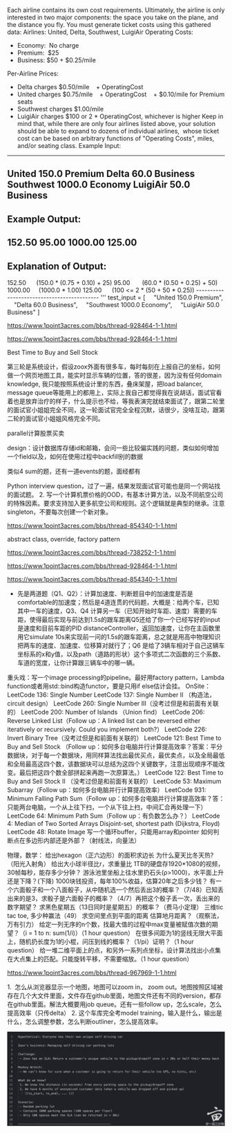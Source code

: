 Each airline contains its own cost requirements. Ultimately, the airline is only interested in two major components: the space you take on the plane, and the distance you fly. You must generate ticket costs using this gathered data:
Airlines: United, Delta, Southwest, LuigiAir
Operating Costs:
- Economy:  No charge
- Premium:  $25
- Business: $50 + $0.25/mile


Per-Airline Prices:
- Delta charges $0.50/mile
   + OperatingCost
- United charges $0.75/mile
   + OperatingCost
   + $0.10/mile for Premium seats
- Southwest charges $1.00/mile
- LuigiAir charges $100 or 2 * OperatingCost, whichever is higher
Keep in mind that, while there are only four airlines listed above, your solution should be able to expand to dozens of individual airlines,  whose ticket cost can be based on arbitrary functions of "Operating Costs", miles, and/or seating class.
Example Input:
-------------------------------------------
United 150.0 Premium
Delta 60.0 Business
Southwest 1000.0 Economy
LuigiAir 50.0 Business
-------------------------------------------
Example Output:
-------------------------------------------
152.50
95.00
1000.00
125.00
-------------------------------------------
Explanation of Output:
-------------------------------------------
152.50      (150.0 * (0.75 + 0.10) + 25)
95.00       (60.0 * (0.50 + 0.25) + 50)
1000.00     (1000.0 * 1.00)
125.00      (100 <= 2 * (50 + 50 * 0.25))
---------------------------------‍‍‌‌‌‍‌‍‍‍‍‌‌‍‍‍‌----------
'''
test_input = [
    "United 150.0 Premium",
    "Delta 60.0 Business",
    "Southwest 1000.0 Economy",
    "LuigiAir 50.0 Business"
]



https://www.1point3acres.com/bbs/thread-928464-1-1.html


https://www.1point3acres.com/bbs/thread-928464-1-1.html


Best Time to Buy and Sell Stock


第三轮是系统设计，假设zoox外面有很多车，每时每刻在上报自己的坐标，如何做一个网页地图工具，能实时显示车辆的位置，答的很差，因为没有任何domain knowledge, 我只能按照系统设计里的东西，叠床架屋，把load balancer, message queue等能用上的都用上，实际上我自己都觉得我在说胡话，面试官看着也是放弃治疗的样子，什么提示也不给，等我表演完就结束面试了，跟第二轮里的面试官小姐姐完全不同，这一轮面试官完全全程沉默，话很少，没啥互动，跟第二轮的面试官小姐姐风格完全不同。

parallel计算股票买卖

design：设计数据库存储id和邮箱，会问一些比较偏实践的问题，类似如何增加一个field以及，如何在使用‍‍‌‌‌‍‌‍‍‍‍‌‌‍‍‍‌过程中backfill别的数据


类似4 sum的题，还有一道events的题，面经都有

Python interview question，过了一遍，结果发现面试官可能也是同一个网站找的面试题。
2. 写一个计算机票价格的OOD，有基本计算方法，以及不同航空公司的特殊因素。要求支持加入更多航空公司和规则。这个逻辑就是典型的继承。注意singleton，不要每次创建一个新对象。


https://www.1point3acres.com/bbs/thread-854340-1-1.html

abstract class, override, factory pattern


https://www.1point3acres.com/bbs/thread-738252-1-1.html


https://www.1point3acres.com/bbs/thread-928464-1-1.html


https://www.1point3acres.com/bbs/thread-854340-1-1.html


- 先是两道题（Q1、Q2）：计算加速度、判断题目中的加速度是否是comfortable的加速度；然后是4道连贯的代码题，大概是：给两个车，已知其中一车的速度，Q3、Q4 计算另一车（已知开始时车距、速度）需要的车距，使得最后实现与前达到1.5s的跟车距离Q5还给了你一个已经写好的input是速度和目前车距的PID distanceController，返回加速度，让你在主函数里用它simulate 10s来实现前一问的1.5s的跟车距离，总之就是用高中物理知识把两车的速度、加速度、位移算对就行了；Q6 是给了3辆车相对于自己这辆车坐标系的x和y值，以及path（道路的形状）这个多项式二次函数的三个系数、车道的宽度，让你计算跟三辆车中的哪一辆。


重头戏：写一个image processing的pipeline。最好用factory pattern，Lambda function或者用std::bind构造functor，要是只用if else估计会挂。
OnSite：
LeetCode 136: Single Number
LeetCode 137: Single Number II （构造法，circuit design）
LeetCode 260: Single Number III（没考过但是和前面有关联的）
LeetCode 200: Number of Islands （Union find）
LeetCode 206: Reverse Linked List（Follow up：A linked list can be reversed either iteratively or recursively. Could you implement both?）
LeetCode 226: Invert Binary Tree（没考过但是和前面有关联的）
LeetCode 121: Best Time to Buy and Sell Stock （Follow up：如何多台电脑并行计算提高效率？答案：平分数据块，对于每一个数据块，用同样算法找出最优买点，最优卖点，以及全局最低和全局最高这四个数，该数据块可以总结为这四个关键数字，注意出现顺序不能改变。最后把这四个数全部拼起来再跑一次原算法。）
LeetCode 122: Best Time to Buy and Sell Stock II （没考过但是和前面有关联的）
LeetCode 53: Maximum Subarray（Follow up：如何多台电脑并行计算提高效率）
LeetCode 931: Minimum Falling Path Sum（Follow up：如何多台电脑并行计算提高效率？答：只能两台电脑，一个从上往下扫，一个从下往上扫，中间汇合再处理一下）
LeetCode 64: Minimum Path Sum（Follow up：有负数怎么办？）
LeetCode 4: Median of Two Sorted Arrays
Disjoint-set, shortest path (Dijkstra, Floyd)
LeetCode 48: Rotate Image
写一个循环buffer，只能用‍‍‌‌‌‍‌‍‍‍‍‌‌‍‍‍‌array和pointer
如何判断点在多边形内部还是外部？（射线法，向量法）


物理，数学：
给出hexagon（正六边形）的面积求边长
为什么夏天比冬天热?（阳光入射角）
给出大小球半径比r，求重量比
1TB的硬盘存1920*1080的视频， 30帧每秒，能存多少分钟？
游泳池里坐船上往水里扔石头(ρ>1000)，水平面上升还是下降？(下降)
1000块钱投资，每年100%收益，估算20年之后多少钱？
有一个六面骰子和一个八面骰子，从中随机选一个然后丢出3的概率？（7/48）已知丢出来的是3，求骰子是六面骰子的概率？（4/7）再把这个骰子丢一次，丢出来的数字期望？
求黑色星期五（13日同时是星期五）的概率？（费马小定理）
三维tic tac toe, 多少种赢法（49）
求空间里点到平面的距离
估算地月距离？（观察法，万有引力）
给定一列无序的n个数，找最大值的过程中max变量被赋值次数的期望？（i = 1 to n: sum(1/i)）（1 hour question）
在很多间距为1的竖线无限大平面上，随机扔长度为1的小棍，问压到线的概率？（1/pi）证明？（1 hour question）
给一堆二维平面上的点，和另外一系列点坐标，设计算法找出小点集在大点集上的匹配。只能旋转平移，不需要缩放。（1 hour question）


https://www.1point3acres.com/bbs/thread-967969-1-1.html



1.  怎么从浏览器显示一个地图，地图可以zoom in， zoom out。地图按照区域被存在几个大文件里面，文件存在github里面，地图文件还有不同的version，都存在github里面。解法大概要用job queue。还有一些follow up，怎么scale，怎么提高效率（只传delta）
2. 这个车库完全考model trainin‍‍‌‌‌‍‌‍‍‍‍‌‌‍‍‍‌g，输入是什么，输出是什么，怎么调整参数，怎么判断outliner，怎么提高效率。

![](./pics/zoox-q1.png)
